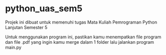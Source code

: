 # python_uas_sem5
Projek ini dibuat untuk memenuhi tugas Mata Kuliah Pemrograman Python Lanjutan Semester 5


Untuk menggunakan program ini, pastikan kamu menempatkan file program dan file .pdf yang ingin kamu merge dalam 1 folder lalu jalankan program main.py
